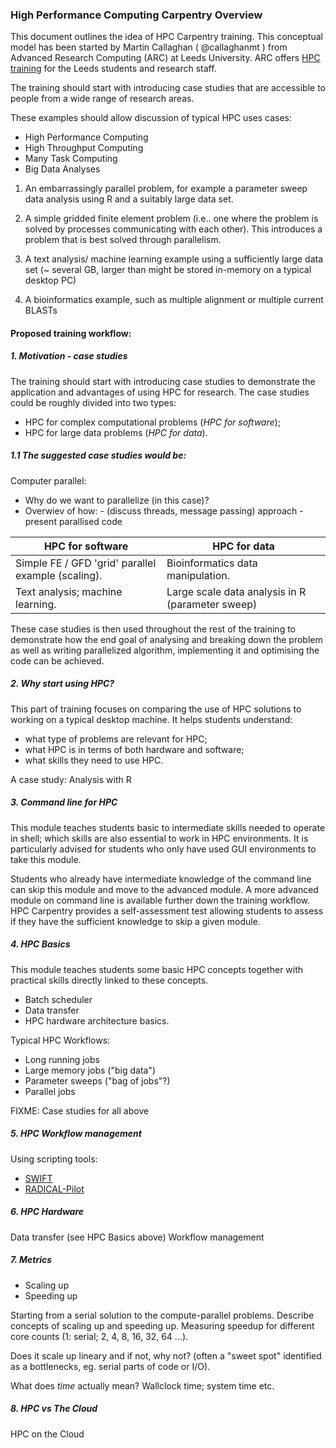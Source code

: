 ### High Performance Computing Carpentry Overview

This document outlines the idea of HPC Carpentry training. This conceptual model has been started by Martin Callaghan ( @callaghanmt ) from Advanced Research Computing (ARC) at Leeds University. ARC offers [HPC training](http://arc.leeds.ac.uk/training/) for the Leeds students and research staff.

The training should start with introducing case studies that are accessible to people from a wide range of research areas.

These examples should allow discussion of typical HPC uses cases:
* High Performance Computing
* High Throughput Computing
* Many Task Computing
* Big Data Analyses

1. An embarrassingly parallel problem, for example a parameter sweep data analysis using R and a suitably large data set.

2. A simple gridded finite element problem (i.e.. one where the problem is solved by processes communicating with each other). This introduces a problem that is best solved through parallelism.

3. A text analysis/ machine learning example using a sufficiently large data set (~ several GB, larger than might be stored in-memory on a typical desktop PC)

4. A bioinformatics example, such as multiple alignment or multiple current BLASTs

#### Proposed training workflow:

##### 1. Motivation - case studies
The training should start with introducing case studies to demonstrate the application and advantages of using HPC for research. The case studies could be roughly divided into two types:

* HPC for complex computational problems (*HPC for software*);
* HPC for large data problems (*HPC for data*).


##### 1.1 The suggested case studies would be:

Computer parallel:

* Why do we want to parallelize (in this case)?
* Overwiev of how: 
		- (discuss threads, message passing) approach
		- present parallised code
	
|HPC for software | HPC for data|
|-----------------|-------------|
| Simple FE / GFD 'grid' parallel example (scaling).  | Bioinformatics data manipulation.|
| Text analysis; machine learning.  |Large scale data analysis in R (parameter sweep) |

These case studies is then used throughout the rest of the training to demonstrate how the end goal of analysing and breaking down the problem as well as writing parallelized algorithm, implementing it  and optimising the code can be achieved.


##### 2. Why start using HPC?

This part of training focuses on comparing the use of HPC solutions to working on a typical desktop machine. It helps students understand:

* what type of problems are relevant for HPC;
* what HPC is in terms of both hardware and software;
* what skills they need to use HPC.

A case study: Analysis with R

##### 3. Command line for HPC

This module teaches students basic to intermediate skills needed to operate in shell; which skills are also essential to work in HPC environments. It is particularly advised for students who only have used GUI environments to take this module. 

Students who already have intermediate knowledge of the command line can skip this module and move to the advanced module. 
A more advanced module on command line is available further down the training workflow. 
HPC Carpentry provides a self-assessment test allowing students to assess if they have the sufficient knowledge to skip a given module. 

##### 4. HPC Basics

This module teaches students some basic HPC concepts together with practical skills directly linked to these concepts. 

* Batch scheduler
* Data transfer
* HPC hardware architecture basics.

Typical HPC Workflows:

* Long running jobs
* Large memory jobs ("big data")
* Parameter sweeps ("bag of jobs"?)
* Parallel jobs

FIXME: Case studies for all above


##### 5. HPC Workflow management

Using scripting tools:

* [SWIFT](http://swift-lang.org/main/index.php)
* [RADICAL-Pilot](https://radicalpilot.readthedocs.org/en/stable/)


##### 6. HPC Hardware

Data transfer (see HPC Basics above)
Workflow management


##### 7. Metrics

* Scaling up
* Speeding up

Starting from a serial solution to the compute-parallel problems. Describe concepts of scaling up and speeding up. Measuring speedup for different core counts (1: serial; 2, 4, 8, 16, 32, 64 ...).

Does it scale up lineary and if not, why not? (often a "sweet spot" identified as a bottlenecks, eg. serial parts of code or I/O).

What does *time* actually mean? Wallclock time; system time etc.

##### 8. HPC vs The Cloud

HPC on the Cloud
